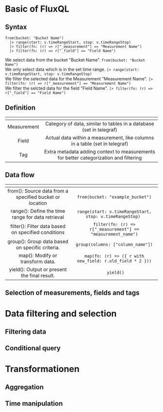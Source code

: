 # Basic of FluxQL
## Syntax
```
from(bucket: "Bucket Name")
  |> range(start: v.timeRangeStart, stop: v.timeRangeStop)
  |> filter(fn: (r) => r["_measurement"] == "Measurement Name")
  |> filter(fn: (r) => r["_field"] == "Field Name")
```
We select data from the bucket "Bucket Name". ```from(bucket: "Bucket Name")``` <br>
We only select data which is in the set time range. ```|> range(start: v.timeRangeStart, stop: v.timeRangeStop)``` <br>
We filter the selected data for the Measurement "Measurement Name". ```|> filter(fn: (r) => r["_measurement"] == "Measurement Name")``` <br>
We filter the selcted data for the field "Field Name". ```|> filter(fn: (r) => r["_field"] == "Field Name")``` <br>

## Definition
| <!-- -->      | <!-- -->        |
|:-------------:|:---------------:|
| Measurement | Category of data, similar to tables in a database (set in telegraf) |
| Field | Actual data within a measurement, like columns in a table (set in telegraf) |
| Tag | Extra metadata adding context to measurements for better categorization and filtering |

## Data flow
| <!-- -->      | <!-- -->        |
|:-------------:|:---------------:|
| from(): Source data from a specified bucket or location | ```from(bucket: "example_bucket")``` |
| range(): Define the time range for data retrieval | ```range(start: v.timeRangeStart, stop: v.timeRangeStop) ``` |
| filter(): Filter data based on specified conditions | ```filter(fn: (r) => r["_measurement"] == "measurement_name")``` |
| group(): Group data based on specific criteria. | ```group(columns: ["column_name"])``` |
| map(): Modify or transform data. | ```map(fn: (r) => ({ r with new_field: r.old_field * 2 }))``` |
| yield(): Output or present the final result. | ``` yield()``` |

## Selection of measurements, fields and tags

# Data filtering and selection
## Filtering data
## Conditional query

# Transformationen
## Aggregation
## Time manipulation
